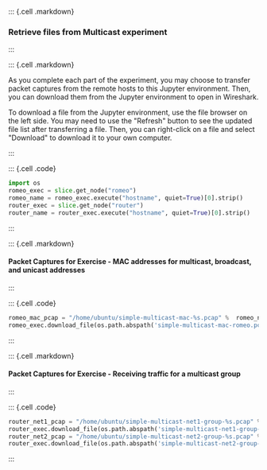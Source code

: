::: {.cell .markdown}
### Retrieve files from Multicast experiment
:::


::: {.cell .markdown}

As you complete each part of the experiment, you may choose to transfer packet captures from the remote hosts to this Jupyter environment. Then, you can download them from the Jupyter environment to open in Wireshark.

To download a file from the Jupyter environment, use the file browser on the left side. You may need to use the "Refresh" button to see the updated file list after transferring a file. Then, you can right-click on a file and select "Download" to download it to your own computer.

:::


::: {.cell .code}
```python
import os
romeo_exec = slice.get_node("romeo")
romeo_name = romeo_exec.execute("hostname", quiet=True)[0].strip()
router_exec = slice.get_node("router")
router_name = router_exec.execute("hostname", quiet=True)[0].strip()
```
:::


::: {.cell .markdown}
#### Packet Captures for Exercise - MAC addresses for multicast, broadcast, and unicast addresses

:::


::: {.cell .code}
```python
romeo_mac_pcap = "/home/ubuntu/simple-multicast-mac-%s.pcap" %  romeo_name
romeo_exec.download_file(os.path.abspath('simple-multicast-mac-romeo.pcap'), romeo_mac_pcap)
```
:::


::: {.cell .markdown}
#### Packet Captures for Exercise - Receiving traffic for a multicast group

:::


::: {.cell .code}
```python
router_net1_pcap = "/home/ubuntu/simple-multicast-net1-group-%s.pcap" %  router_name
router_exec.download_file(os.path.abspath('simple-multicast-net1-group-router.pcap'), router_net1_pcap)
router_net2_pcap = "/home/ubuntu/simple-multicast-net2-group-%s.pcap" %  router_name
router_exec.download_file(os.path.abspath('simple-multicast-net2-group-router.pcap'), router_net2_pcap)
```
:::